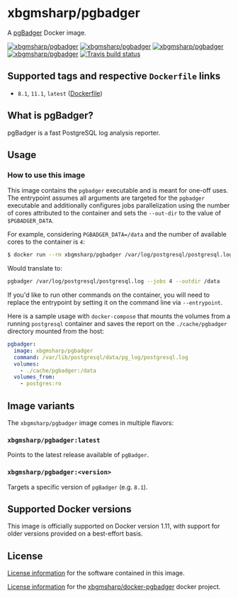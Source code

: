 # xbgmsharp/pgbadger
A [pgBadger](https://github.com/darold/pgbadger) Docker image.

[![xbgmsharp/pgbadger][docker-pulls-image]][docker-hub-url]
[![xbgmsharp/pgbadger][docker-stars-image]][docker-hub-url]
[![xbgmsharp/pgbadger][docker-size-image]][docker-hub-url]
[![xbgmsharp/pgbadger][docker-layers-image]][docker-hub-url]
[![Travis build status][travis-image]][travis-url]

## Supported tags and respective `Dockerfile` links
- `8.1`, `11.1`, `latest` ([Dockerfile](Dockerfile))

## What is pgBadger?

pgBadger is a fast PostgreSQL log analysis reporter.

## Usage
### How to use this image
This image contains the `pgbadger` executable and is meant for one-off uses. The entrypoint assumes all arguments are targeted for the `pgbadger` executable and additionally configures jobs parallelization using the number of cores attributed to the container and sets the `--out-dir` to the value of `$PGBADGER_DATA`.

For example, considering `PGBADGER_DATA=/data` and the number of available cores to the container is `4`:

```sh
$ docker run --rm xbgmsharp/pgbadger /var/log/postgresql/postgresql.log
```

Would translate to:

```sh
pgbadger /var/log/postgresql/postgresql.log --jobs 4 --outdir /data
```

If you'd like to run other commands on the container, you will need to replace the entrypoint by setting it on the command line via `--entrypoint`.

Here is a sample usage with `docker-compose` that mounts the volumes from a running `postgresql` container and saves the report on the `./cache/pgbadger` directory mounted from the host:

```yml
pgbadger:
  image: xbgmsharp/pgbadger
  command: /var/lib/postgresql/data/pg_log/postgresql.log
  volumes:
    - ./cache/pgbadger:/data
  volumes_from:
    - postgres:ro
```

## Image variants
The `xbgmsharp/pgbadger` image comes in multiple flavors:

### `xbgmsharp/pgbadger:latest`
Points to the latest release available of `pgBadger`.

### `xbgmsharp/pgbadger:<version>`
Targets a specific version of `pgBadger` (e.g. `8.1`).

## Supported Docker versions
This image is officially supported on Docker version 1.11, with support for older versions provided on a best-effort basis.

## License
[License information](https://github.com/dalibo/pgbadger/blob/master/LICENSE) for the software contained in this image.

[License information](LICENSE) for the [xbgmsharp/docker-pgbadger](https://hub.docker.com/r/xbgmsharp/pgbadger) docker project.

[docker-hub-url]: https://hub.docker.com/r/xbgmsharp/pgbadger
[docker-layers-image]: https://img.shields.io/microbadger/layers/xbgmsharp/pgbadger/latest.svg?style=flat-square
[docker-pulls-image]: https://img.shields.io/docker/pulls/xbgmsharp/pgbadger.svg?style=flat-square
[docker-size-image]: https://img.shields.io/microbadger/image-size/xbgmsharp/pgbadger/latest.svg?style=flat-square
[docker-stars-image]: https://img.shields.io/docker/stars/xbgmsharp/pgbadger.svg?style=flat-square
[travis-image]: https://img.shields.io/travis/xbgmsharp/docker-pgbadger?style=flat-square
[travis-url]: https://travis-ci.org/xbgmsharp/docker-pgbadger
